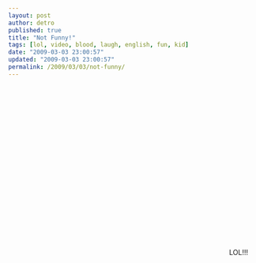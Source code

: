```yaml
---
layout: post
author: detro
published: true
title: "Not Funny!"
tags: [lol, video, blood, laugh, english, fun, kid]
date: "2009-03-03 23:00:57"
updated: "2009-03-03 23:00:57"
permalink: /2009/03/03/not-funny/
---
```


<div align="center">
<object width="425" height="344"><param name="movie" value="http://www.youtube.com/v/Ib0Tll3sGB0&hl=en&fs=1"></param><param name="allowFullScreen" value="true"></param><param name="allowscriptaccess" value="always"></param><embed src="http://www.youtube.com/v/Ib0Tll3sGB0&hl=en&fs=1" type="application/x-shockwave-flash" allowscriptaccess="always" allowfullscreen="true" width="425" height="344"></embed></object>
LOL!!!
</div>
